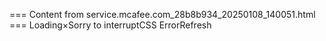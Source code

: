 === Content from service.mcafee.com_28b8b934_20250108_140051.html ===
Loading×Sorry to interruptCSS ErrorRefresh
